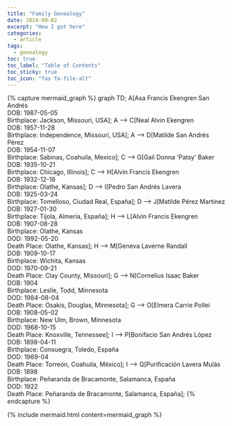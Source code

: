 ```yaml
---
title: "Family Genealogy"
date: 2024-09-02
excerpt: "How I got here"
categories:
  - article
tags:
  - genealogy
toc: true
toc_label: "Table of Contents"
toc_sticky: true
toc_icon: "fas fa-file-alt"
---
```


{% capture mermaid_graph %}
graph TD;
    A[Asa Francis Ekengren San Andrés<br>DOB: 1987-05-05<br>Birthplace: Jackson, Missouri, USA];
    A --> C[Neal Alvin Ekengren<br>DOB: 1957-11-28<br>Birthplace: Independence, Missouri, USA];
    A --> D[Matilde San Andrés Pérez<br>DOB: 1954-11-07<br>Birthplace: Sabinas, Coahuila, Mexico];
    C --> G[Gail Donna 'Patsy' Baker<br>DOB: 1935-10-21<br>Birthplace: Chicago, Illinois];
    C --> H[Alvin Francis Ekengren<br>DOB: 1932-12-16<br>Birthplace: Olathe, Kansas];
    D --> I[Pedro San Andrés Lavera<br>DOB: 1925-03-24<br>Birthplace: Tomelloso, Ciudad Real, España];
    D --> J[Matilde Pérez Martínez<br>DOB: 1927-01-30<br>Birthplace: Tijola, Almeria, España];
    H --> L[Alvin Francis Ekengren<br>DOB: 1907-08-28<br>Birthplace: Olathe, Kansas<br>DOD: 1992-05-20<br>Death Place: Olathe, Kansas];
    H --> M[Geneva Laverne Randall<br>DOB: 1909-10-17<br>Birthplace: Wichita, Kansas<br>DOD: 1970-09-21<br>Death Place: Clay County, Missouri];
    G --> N[Cornelius Isaac Baker<br>DOB: 1904<br>Birthplace: Leslie, Todd, Minnesota<br>DOD: 1984-08-04<br>Death Place: Osakis, Douglas, Minnesota];
    G --> O[Elmera Carrie Pollei<br>DOB: 1908-05-02<br>Birthplace: New Ulm, Brown, Minnesota<br>DOD: 1968-10-15<br>Death Place: Knoxville, Tennessee];
    I --> P[Bonifacio San Andrés López<br>DOB: 1898-04-11<br>Birthplace: Consuegra, Toledo, España<br>DOD: 1969-04<br>Death Place: Torreón, Coahuila, México];
    I --> Q[Purificación Lavera Mulás<br>DOB: 1898<br>Birthplace: Peñaranda de Bracamonte, Salamanca, España<br>DOD: 1922<br>Death Place: Peñaranda de Bracamonte, Salamanca, España];
{% endcapture %}

{% include mermaid.html content=mermaid_graph %}
